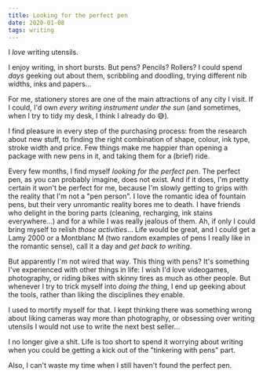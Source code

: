 ```yaml
---
title: Looking for the perfect pen
date: 2020-01-08
tags: writing
---
```


I *love* writing utensils.

I enjoy writing, in short bursts. But pens? Pencils? Rollers? I could spend *days* geeking out about them, scribbling and doodling, trying different nib widths, inks and papers…

For me, stationery stores are one of the main attractions of any city I visit. If I could, I'd own *every writing instrument under the sun* (and sometimes, when I try to tidy my desk, I think I already do 😅).

I find pleasure in every step of the purchasing process: from the research about new stuff, to finding the right combination of shape, colour, ink type, stroke width and price. Few things make me happier than opening a package with new pens in it, and taking them for a (brief) ride.

Every few months, I find myself *looking for the perfect pen*. The perfect pen, as you can probably imagine, does not exist. And if it does, I'm pretty certain it won't be perfect for me, because I'm slowly getting to grips with the reality that I'm not a "pen person". I love the romantic idea of fountain pens, but their very unromantic reality bores me to death. I have friends who delight in the boring parts (cleaning, recharging, ink stains everywhere…) and for a while I was really jealous of them. Ah, if only I could bring myself to relish *those activities*… Life would be great, and I could get a Lamy 2000 or a Montblanc M (two random examples of pens I really like in the romantic sense), call it a day and *get back to writing*.

But apparently I'm not wired that way. This thing with pens? It's something I've experienced with other things in life: I wish I'd love videogames, photography, or riding bikes with skinny tires as much as other people. But whenever I try to trick myself into *doing the thing*, I end up geeking about the tools, rather than liking the disciplines they enable.

I used to mortify myself for that. I kept thinking there was something wrong about liking cameras way more than photography, or obsessing over writing utensils I would not use to write the next best seller…

I no longer give a shit. Life is too short to spend it worrying about writing when you could be getting a kick out of the "tinkering with pens" part.

Also, I can't waste my time when I still haven't found the perfect pen.